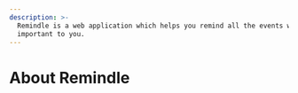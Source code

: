 ```yaml
---
description: >-
  Remindle is a web application which helps you remind all the events which are
  important to you.
---
```


# About Remindle

